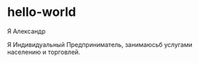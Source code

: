 # hello-world

Я Александр

Я  Индивидуальный Предприниматель, занимаюсьб услугами населению и торговлей.
